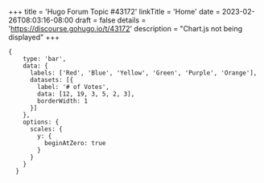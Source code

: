 +++
title = 'Hugo Forum Topic #43172'
linkTitle = 'Home'
date = 2023-02-26T08:03:16-08:00
draft = false
details = 'https://discourse.gohugo.io/t/43172'
description = "Chart.js not being displayed"
+++

```chartjs
{
    type: 'bar',
    data: {
      labels: ['Red', 'Blue', 'Yellow', 'Green', 'Purple', 'Orange'],
      datasets: [{
        label: '# of Votes',
        data: [12, 19, 3, 5, 2, 3],
        borderWidth: 1
      }]
    },
    options: {
      scales: {
        y: {
          beginAtZero: true
        }
      }
    }
  }
```

